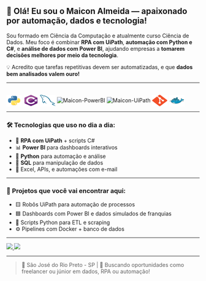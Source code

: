 ## 👋 Olá! Eu sou o Maicon Almeida — apaixonado por automação, dados e tecnologia!

Sou formado em Ciência da Computação e atualmente curso Ciência de Dados. Meu foco é combinar **RPA com UiPath**, **automação com Python e C#**, e **análise de dados com Power BI**, ajudando empresas a **tomarem decisões melhores por meio da tecnologia**.

💡 Acredito que tarefas repetitivas devem ser automatizadas, e que **dados bem analisados valem ouro!**

---

<div style="display: inline_block"><br>
  <img align="center" alt="Maicon-Python" height="30" width="40" src="https://raw.githubusercontent.com/devicons/devicon/master/icons/python/python-original.svg">
  <img align="center" alt="Maicon-Csharp" height="30" width="40" src="https://raw.githubusercontent.com/devicons/devicon/master/icons/csharp/csharp-original.svg">
  <img align="center" alt="Maicon-SQL" height="30" width="40" src="https://raw.githubusercontent.com/devicons/devicon/master/icons/mysql/mysql-original.svg">
  <img align="center" alt="Maicon-PowerBI" height="30" width="40" src="https://img.icons8.com/color/48/power-bi.png">
  <img align="center" alt="Maicon-UiPath" height="30" width="40" src="https://img.icons8.com/ios-filled/50/000000/uipath.png">
  <img align="center" alt="Maicon-Git" height="30" width="40" src="https://raw.githubusercontent.com/devicons/devicon/master/icons/git/git-original.svg">
  <img align="center" alt="Maicon-Docker" height="30" width="40" src="https://raw.githubusercontent.com/devicons/devicon/master/icons/docker/docker-original.svg">
</div>

---

### 🛠️ Tecnologias que uso no dia a dia:

- 🤖 **RPA com UiPath** + scripts C#
- 📊 **Power BI** para dashboards interativos
- 🐍 **Python** para automação e análise
- 💾 **SQL** para manipulação de dados
- 📁 Excel, APIs, e automações com e-mail

---

### 📌 Projetos que você vai encontrar aqui:

- 🟨 Robôs UiPath para automação de processos
- 🟦 Dashboards com Power BI e dados simulados de franquias
- 🐍 Scripts Python para ETL e scraping
- ⚙️ Pipelines com Docker + banco de dados

---

<div> 
  <a href="https://www.linkedin.com/in/aparecidoaalmeida" target="_blank">
    <img src="https://img.shields.io/badge/-LinkedIn-%230077B5?style=for-the-badge&logo=linkedin&logoColor=white" target="_blank">
  </a>
  <a href="mailto:maiconaalmeida@protonmail.com">
    <img src="https://img.shields.io/badge/-ProtonMail-%23007CFF?style=for-the-badge&logo=protonmail&logoColor=white" target="_blank">
  </a>
</div>

---

> 📍 São José do Rio Preto - SP | 🎯 Buscando oportunidades como freelancer ou júnior em dados, RPA ou automação!
